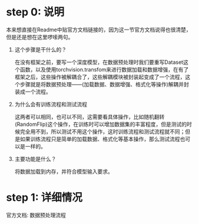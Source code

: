 # step 0: 说明

​		本来想直接在Readme中贴官方文档链接的，因为这一节官方文档说得也很清楚，但是还是想在这里啰嗦两句。

1. 这个步骤是干什么的？

   在没有框架之前，要写一个深度模型，在数据预处理时我们要重写Dataset这个函数，以及使用torchvision.transfom来进行数据加载和数据增强，在有了框架之后，这些操作被解耦合了，这些解耦模块被封装起变成了一个流程，这个步骤就是将数据预处理——(加载数据、数据增强、格式化等操作)解耦并封装成一个流程。

2. 为什么会有训练流程和测试流程

   这两者可以相同，也可以不同，这需要看具体操作，比如随机翻转(RandomFlip)这个操作，在训练时可以增加数据集的丰富程度，但是测试的时候完全用不到，所以测试不用这个操作，这时训练流程和测试流程就不同；但是如果训练流程只是简单的加载数据、格式化等基本操作，那么测试流程也可以是一样的。

3. 主要功能是什么？

   将数据加载到内存，并符合模型输入要求。



# step 1: 详细情况

<a href="https://mmdetection.readthedocs.io/zh_CN/latest/tutorials/data_pipeline.html" style="text-decoration:none">官方文档: 数据预处理流程</a>

